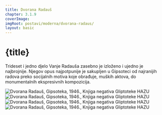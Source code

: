 ```yaml
---
title: Dvorana Radauš
chapter: 3.1.9
coverImage: 
imgRoot: postavi/moderna/dvorana-radaus/
layout: basic
---
```


# {title}

Trideset i jedno djelo Vanje Radauša zasebno je izloženo i ujedno je najbrojnije. Njegov opus najpotpunije je sakupljen u Gipsoteci od najranijih radova preko socijalnih motiva koje obrađuje, muških aktova, do monumentalnih ekspresivnih kompozicija.

![Dvorana Radauš, Gipsoteka, 1946., Knjiga negativa Gliptoteke HAZU]({imgRoot}G-J-54-1.jpg 'Dvorana Radauš, 1946.')
![Dvorana Radauš, Gipsoteka, 1946., Knjiga negativa Gliptoteke HAZU]({imgRoot}G-J-57.jpg 'Dvorana Radauš, 1946.')
![Dvorana Radauš, Gipsoteka, 1946., Knjiga negativa Gliptoteke HAZU]({imgRoot}G-J-55.jpg 'Dvorana Radauš, 1946.')
![Dvorana Radauš, Gipsoteka, 1946., Knjiga negativa Gliptoteke HAZU]({imgRoot}G-J-56.jpg 'Dvorana Radauš, 1946.')
